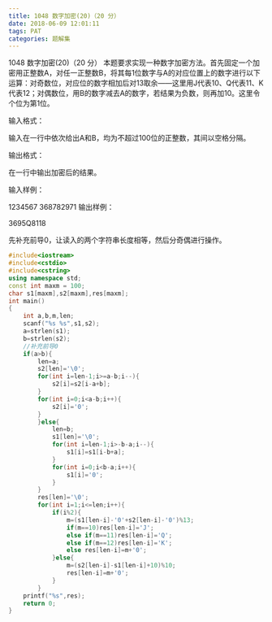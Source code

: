 ```yaml
---
title: 1048 数字加密(20)（20 分）
date: 2018-06-09 12:01:11
tags: PAT
categories: 题解集
---
```


1048 数字加密(20)（20 分）
本题要求实现一种数字加密方法。首先固定一个加密用正整数A，对任一正整数B，将其每1位数字与A的对应位置上的数字进行以下运算：对奇数位，对应位的数字相加后对13取余——这里用J代表10、Q代表11、K代表12；对偶数位，用B的数字减去A的数字，若结果为负数，则再加10。这里令个位为第1位。

输入格式：

输入在一行中依次给出A和B，均为不超过100位的正整数，其间以空格分隔。

输出格式：

在一行中输出加密后的结果。

输入样例：

1234567 368782971
输出样例：

3695Q8118

先补充前导0，让读入的两个字符串长度相等，然后分奇偶进行操作。
```cpp
#include<iostream>
#include<cstdio>
#include<cstring>
using namespace std;
const int maxm = 100;
char s1[maxm],s2[maxm],res[maxm];
int main()
{
    int a,b,m,len;
    scanf("%s %s",s1,s2);
    a=strlen(s1);
    b=strlen(s2);
    //补充前导0
    if(a>b){
        len=a;
        s2[len]='\0';
        for(int i=len-1;i>=a-b;i--){
            s2[i]=s2[i-a+b];
        }
        for(int i=0;i<a-b;i++){
            s2[i]='0';
        }
        }else{
            len=b;
            s1[len]='\0';
            for(int i=len-1;i>-b-a;i--){
                s1[i]=s1[i-b+a];
            }
            for(int i=0;i<b-a;i++){
                s1[i]='0';
            }
        }
        res[len]='\0';
        for(int i=1;i<=len;i++){
            if(i%2){
                m=(s1[len-i]-'0'+s2[len-i]-'0')%13;
                if(m==10)res[len-i]='J';
                else if(m==11)res[len-i]='Q';
                else if(m==12)res[len-i]='K';
                else res[len-i]=m+'0';
            }else{
                m=(s2[len-i]-s1[len-i]+10)%10;
                res[len-i]=m+'0';
            }
        }
    printf("%s",res);
    return 0;
}

```